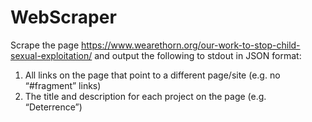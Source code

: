 # WebScraper

Scrape the page https://www.wearethorn.org/our-work-to-stop-child-sexual-exploitation/ and output the following to stdout in JSON format:
  1. All links on the page that point to a different page/site (e.g. no “#fragment” links)
  2. The title and description for each project on the page (e.g. “Deterrence”)
